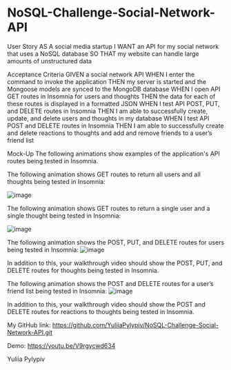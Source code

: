 # NoSQL-Challenge-Social-Network-API
User Story
AS A social media startup
I WANT an API for my social network that uses a NoSQL database
SO THAT my website can handle large amounts of unstructured data

Acceptance Criteria
GIVEN a social network API
WHEN I enter the command to invoke the application
THEN my server is started and the Mongoose models are synced to the MongoDB database
WHEN I open API GET routes in Insomnia for users and thoughts
THEN the data for each of these routes is displayed in a formatted JSON
WHEN I test API POST, PUT, and DELETE routes in Insomnia
THEN I am able to successfully create, update, and delete users and thoughts in my database
WHEN I test API POST and DELETE routes in Insomnia
THEN I am able to successfully create and delete reactions to thoughts and add and remove friends to a user’s friend list

Mock-Up
The following animations show examples of the application's API routes being tested in Insomnia.

The following animation shows GET routes to return all users and all thoughts being tested in Insomnia:

![image](https://github.com/YuliiaPylypiv/NoSQL-Challenge-Social-Network-API/assets/155758070/3099351e-7796-45f7-89e3-9907a2d7b368)

The following animation shows GET routes to return a single user and a single thought being tested in Insomnia:

![image](https://github.com/YuliiaPylypiv/NoSQL-Challenge-Social-Network-API/assets/155758070/b826cd7d-c430-4702-a9a8-94297ca839a3) 

The following animation shows the POST, PUT, and DELETE routes for users being tested in Insomnia:
![image](https://github.com/YuliiaPylypiv/NoSQL-Challenge-Social-Network-API/assets/155758070/31c6da60-b2ae-402a-97c9-e0df3796041f)

In addition to this, your walkthrough video should show the POST, PUT, and DELETE routes for thoughts being tested in Insomnia.

The following animation shows the POST and DELETE routes for a user’s friend list being tested in Insomnia:
![image](https://github.com/YuliiaPylypiv/NoSQL-Challenge-Social-Network-API/assets/155758070/09c124e9-c824-4d18-8ec2-0093f9942586)

In addition to this, your walkthrough video should show the POST and DELETE routes for reactions to thoughts being tested in Insomnia.

My GitHub link: https://github.com/YuliiaPylypiv/NoSQL-Challenge-Social-Network-API.git

Demo: https://youtu.be/V9rgycwd634

Yuliia Pylypiv




